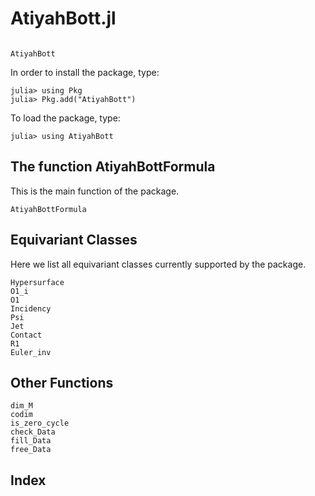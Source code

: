# AtiyahBott.jl


```@contents
```

```@docs
AtiyahBott
```
In order to install the package, type:
```julia-repl
julia> using Pkg
julia> Pkg.add("AtiyahBott")
```
To load the package, type:
```julia-repl
julia> using AtiyahBott
```
## The function AtiyahBottFormula
This is the main function of the package.
```@docs
AtiyahBottFormula
```

## Equivariant Classes
Here we list all equivariant classes currently supported by the package.
```@docs
Hypersurface
O1_i
O1
Incidency
Psi
Jet
Contact
R1
Euler_inv
```

## Other Functions
```@docs
dim_M
codim
is_zero_cycle
check_Data
fill_Data
free_Data
```

## Index

```@index
```
